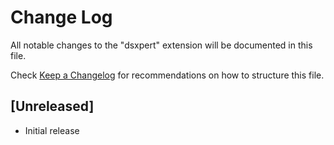 # Change Log

All notable changes to the "dsxpert" extension will be documented in this file.

Check [Keep a Changelog](http://keepachangelog.com/) for recommendations on how to structure this file.

## [Unreleased]

- Initial release